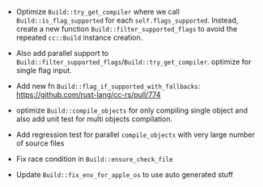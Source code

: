 - Optimize `Build::try_get_compiler` where we call `Build::is_flag_supported` for each
  `self.flags_supported`.
  Instead, create a new function `Build::filter_supported_flags` to avoid the repeated
  `cc::Build` instance creation.
- Also add parallel support to `Build::filter_supported_flags`/`Build::try_get_compiler`.
  optimize for single flag input.
- Add new fn `Build::flag_if_supported_with_fallbacks`: https://github.com/rust-lang/cc-rs/pull/774
- optimize `Build::compile_objects` for only compiling single object and also add unit test for multi
  objects compilation.

- Add regression test for parallel `compile_objects` with very large number of
  source files

- Fix race condition in `Build::ensure_check_file`
- Update `Build::fix_env_for_apple_os` to use auto generated stuff
